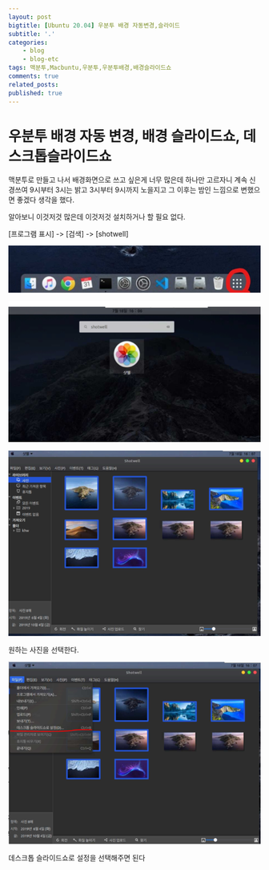```yaml
---
layout: post
bigtitle: [Ubuntu 20.04] 우분투 배경 자동변경,슬라이드
subtitle: '.'
categories:
    - blog
    - blog-etc
tags: 맥분투,Macbuntu,우분투,우분투배경,배경슬라이드쇼
comments: true
related_posts:
published: true
---
```


# 우분투 배경 자동 변경, 배경 슬라이드쇼, 데스크톱슬라이드쇼

맥분투로 만들고 나서 배경화면으로 쓰고 싶은게 너무 많은데
하나만 고르자니 계속 신경쓰여 9시부터 3시는 밝고 3시부터 9시까지 노을지고 그 이후는 밤인 느낌으로 변했으면 좋겠다 생각을 했다.

알아보니 이것저것 많은데 이것저것 설치하거나 할 필요 없다.

[프로그램 표시] -> [검색] ->  [shotwell]

![그림1](/assets/img/Blog/Etc/macbuntu/11.jpg)

![그림1](/assets/img/Blog/Etc/macbuntu/12.PNG)

![그림1](/assets/img/Blog/Etc/macbuntu/13.PNG)

원하는 사진을 선택한다.

![그림1](/assets/img/Blog/Etc/macbuntu/14.PNG)

데스크톱 슬라이드쇼로 설정을 선택해주면 된다
